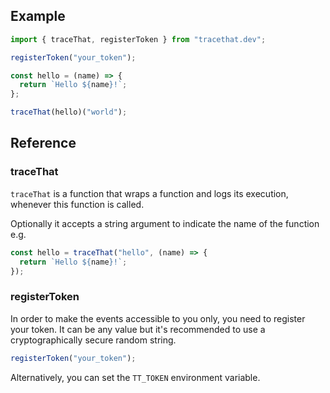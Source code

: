 ## Example

```javascript
import { traceThat, registerToken } from "tracethat.dev";

registerToken("your_token");

const hello = (name) => {
  return `Hello ${name}!`;
};

traceThat(hello)("world");
```

## Reference

### traceThat

`traceThat` is a function that wraps a function and logs its execution, whenever this function is called.

Optionally it accepts a string argument to indicate the name of the function e.g.

```javascript
const hello = traceThat("hello", (name) => {
  return `Hello ${name}!`;
});
```

### registerToken

In order to make the events accessible to you only, you need to register your token.
It can be any value but it's recommended to use a cryptographically secure random string.

```javascript
registerToken("your_token");
```

Alternatively, you can set the `TT_TOKEN` environment variable.
